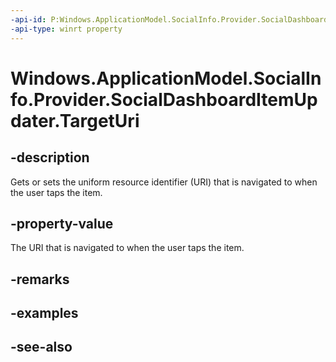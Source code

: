 ```yaml
---
-api-id: P:Windows.ApplicationModel.SocialInfo.Provider.SocialDashboardItemUpdater.TargetUri
-api-type: winrt property
---
```


<!-- Property syntax
public Windows.Foundation.Uri TargetUri { get;  set; }
-->

# Windows.ApplicationModel.SocialInfo.Provider.SocialDashboardItemUpdater.TargetUri

## -description
Gets or sets the uniform resource identifier (URI) that is navigated to when the user taps the item.

## -property-value
The URI that is navigated to when the user taps the item.

## -remarks

## -examples

## -see-also
